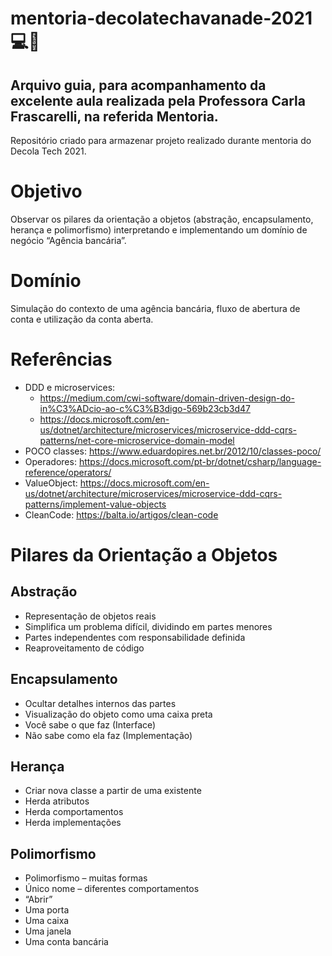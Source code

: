 # mentoria-decolatechavanade-2021:computer::tada:

## Arquivo guia, para acompanhamento da excelente aula realizada pela Professora Carla Frascarelli, na referida Mentoria.



Repositório criado para armazenar projeto realizado durante mentoria do Decola Tech 2021.

# Objetivo

Observar os pilares da orientação a objetos (abstração, encapsulamento, herança e polimorfismo) interpretando e implementando um domínio de negócio “Agência bancária”.

# Domínio

Simulação do contexto de uma agência bancária, fluxo de abertura de conta e utilização da conta aberta.

# Referências

- DDD e microservices:
  - https://medium.com/cwi-software/domain-driven-design-do-in%C3%ADcio-ao-c%C3%B3digo-569b23cb3d47
  - https://docs.microsoft.com/en-us/dotnet/architecture/microservices/microservice-ddd-cqrs-patterns/net-core-microservice-domain-model
- POCO classes: https://www.eduardopires.net.br/2012/10/classes-poco/
- Operadores: https://docs.microsoft.com/pt-br/dotnet/csharp/language-reference/operators/
- ValueObject: https://docs.microsoft.com/en-us/dotnet/architecture/microservices/microservice-ddd-cqrs-patterns/implement-value-objects
- CleanCode: https://balta.io/artigos/clean-code

# Pilares da Orientação a Objetos

## Abstração

- Representação de objetos reais
- Simplifica um problema difícil, dividindo em partes menores
- Partes independentes com responsabilidade definida
- Reaproveitamento de código

## Encapsulamento 

-	Ocultar detalhes internos das partes
-	Visualização do objeto como uma caixa preta
-	Você sabe o que faz (Interface)
-	Não sabe como ela faz (Implementação)

## Herança

-	Criar nova classe a partir de uma existente
-	Herda atributos
-	Herda comportamentos
-	Herda implementações

## Polimorfismo

-	Polimorfismo – muitas formas
-	Único nome – diferentes comportamentos
-	“Abrir”
  - Uma porta
  - Uma caixa
  - Uma janela
  - Uma conta bancária

